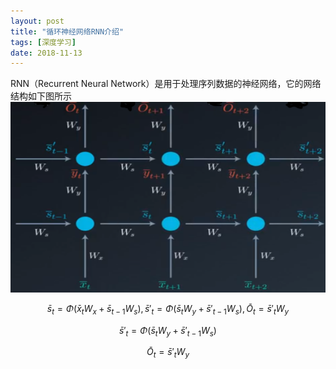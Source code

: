 ```yaml
---
layout: post
title: "循环神经网络RNN介绍"
tags: [深度学习]
date: 2018-11-13
---
```

RNN（Recurrent Neural Network）是用于处理序列数据的神经网络，它的网络结构如下图所示
<img src="/img/rnn.PNG">

$$\bar{s}_t=\Phi(\bar{x}_tW_x+\bar{s}_{t-1}W_s), \bar{s}'_t=\Phi(\bar{s}_tW_y+\bar{s}'_{t-1}W_s), \bar{O}_t=\bar{s}'_tW_y$$

$$\bar{s}'_t=\Phi(\bar{s}_tW_y+\bar{s}'_{t-1}W_s)$$

$$\bar{O}_t=\bar{s}'_tW_y$$
